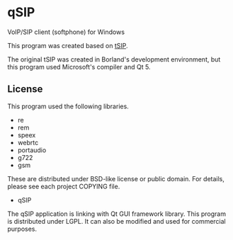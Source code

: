 # qSIP
VoIP/SIP client (softphone) for Windows

This program was created based on <a href="http://tomeko.net/software/SIPclient/">tSIP</a>.

The original tSIP was created in Borland's development environment, but this program used Microsoft's compiler and Qt 5.


## License

This program used the following libraries.
- re
- rem
- speex
- webrtc
- portaudio
- g722
- gsm

These are distributed under BSD-like license or public domain. For details, please see each project COPYING file.

- qSIP

The qSIP application is linking with Qt GUI framework library. This program is distributed under LGPL. It can also be modified and used for commercial purposes.

